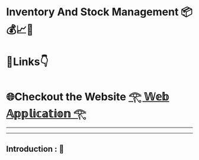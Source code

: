 #  Inventory And Stock Management 📦💰📈🦁
#  🔗Links👇
#  🌐Checkout the Website [𓂀 𝕎𝕖𝕓 𝔸𝕡𝕡𝕝𝕚𝕔𝕒𝕥𝕚𝕠𝕟 𓂀](https://inventoryfront-sps0.onrender.com)
---
---
## Introduction : 🫵
